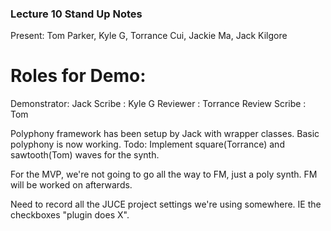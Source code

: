 ### Lecture 10 Stand Up Notes
Present: Tom Parker, Kyle G, Torrance Cui, Jackie Ma, Jack Kilgore

# Roles for Demo:
Demonstrator: Jack
Scribe : Kyle G
Reviewer : Torrance
Review Scribe : Tom

Polyphony framework has been setup by Jack with wrapper classes. Basic polyphony is now working.
Todo: Implement square(Torrance) and sawtooth(Tom) waves for the synth.

For the MVP, we're not going to go all the way to FM, just a poly synth. FM will be worked on
afterwards.

Need to record all the JUCE project settings we're using somewhere. IE the checkboxes "plugin does X".
